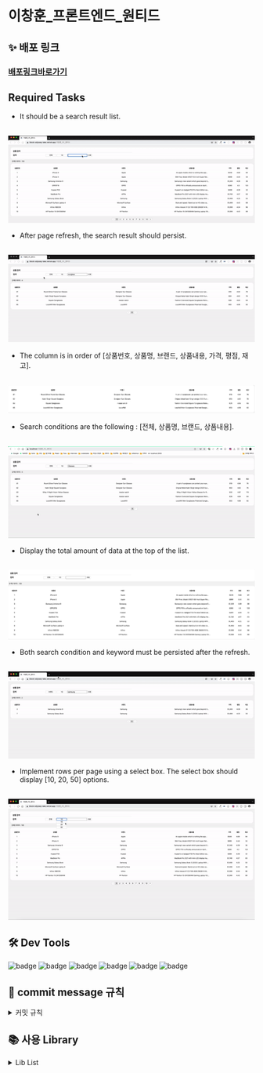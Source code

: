 # 이창훈_프론트엔드_원티드
## **✨ 배포 링크**
### [배포링크바로가기](https://block-odyssey-lake.vercel.app/)

## Required Tasks
- It should be a search result list.
<p align="center">
  <br>
  <img src="./images/gif/search.gif">
  <br>
</p>

- After page refresh, the search result should persist.
<p align="center">
  <br>
  <img src="./images/gif/refresh.gif">
  <br>
</p>

- The column is in order of [상품번호, 상품명, 브랜드, 상품내용, 가격, 평점, 재고].
<p align="center">
  <br>
  <img src="./images/png/column.png">
  <br>
</p>

- Search conditions are the following : [전체, 상품명, 브랜드, 상품내용].
<p align="center">
  <br>
  <img src="./images/gif/searchCondition.gif">
  <br>
</p>

- Display the total amount of data at the top of the list.
<p align="center">
  <br>
  <img src="./images/png/total.png">
  <br>
</p>



- Both search condition and keyword must be persisted after the refresh. 
<p align="center">
  <br>
  <img src="./images/gif/conditionPersist.gif">
  <br>
</p>


- Implement rows per page using a select box. The select box should display [10, 20, 50] options. 
<p align="center">
  <br>
  <img src="./images/gif/selectBox.gif">
  <br>
</p>

## **🛠 Dev Tools**

![badge](https://img.shields.io/badge/React-61dafb?logo=React&logoColor=white&style=flat-square)
![badge](https://img.shields.io/badge/Next.js-000000?style=flat-square&logo=Next.js&logoColor=white) 
![badge](https://img.shields.io/badge/Typescript-3178C6?style=flat-square&logo=Typescript&logoColor=white) 
![badge](https://img.shields.io/badge/React%20Query-df5054?style=flat-square&logo=React-Query&logoColor=white)
![badge](https://img.shields.io/badge/Redux%20Toolkit-764ABC?style=flat-square&logo=Redux&logoColor=white)
![badge](https://img.shields.io/badge/Sass-CC6699?style=flat-square&logo=Sass&logoColor=white)



##  **🌱 commit message 규칙**

<details>
<summary>커밋 규칙</summary>
<div markdown="1">

⭐ feat : 새로운 기능에 대한 커밋

🎨 ui : 새로운 CSS관련 디자인에 대한 커밋

🛠 fix : 버그 수정에 대한 커밋

🧱 build : 빌드 관련 파일 수정에 대한 커밋

👏 chore : 파일 이동, 파일명 수정, 변수 제거 등의 자잘한 수정에 대한 커밋

⚒ refactor : 코드 리팩토링에 대한 커밋

📝 style : 공백 제거와 같은, 코드 스타일 혹은 포맷 등에 관한 커밋

✏ docs : 문서 수정에 대한 커밋

💡 ci : CI관련 설정 수정에 대한 커밋

</div>
</details>

## 📚 사용 Library

<details>
<summary>Lib List</summary>
<div markdown="1">

### production
- react v18
- next.js
- react-query
- sass

</div>
</details>

